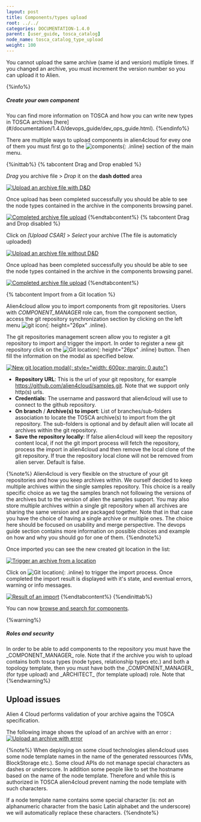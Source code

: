 ```yaml
---
layout: post
title: Components/types upload
root: ../../
categories: DOCUMENTATION-1.4.0
parent: [user_guide, tosca_catalog]
node_name: tosca_catalog_type_upload
weight: 100
---
```


You cannot upload the same archive (same id and version) mutliple times. If you changed an archive, you must increment the version number so you can upload it to Alien.

{%info%}
<h5>Create your own component</h5>
You can find more information on TOSCA and how you can write new types in TOSCA archives [here](#/documentation/1.4.0/devops_guide/dev_ops_guide.html).
{%endinfo%}

There are multiple ways to upload components in alien4cloud for evey one of them you must first go to the ![components](../../images/1.4.0/user_guide/catalog/types/menu_components_main.png){: .inline} section of the main menu.

{%inittab%}
{% tabcontent Drag and Drop enabled %}

*Drag* you archive file > *Drop* it on the **dash dotted** area

[![Upload an archive file with D&D](../../images/1.4.0/user_guide/catalog/types/types_upload.png)](../../images/1.4.0/user_guide/catalog/types/types_upload.png)

Once upload has been completed successfully you should be able to see the node types contained in the archive in the components browsing panel.

[![Completed  archive file upload](../../images/1.4.0/user_guide/catalog/types/upload_success.png)](../../images/1.4.0/user_guide/catalog/types/upload_success.png)
{%endtabcontent%}
{% tabcontent Drag and Drop disabled %}

Click on *[Upload CSAR]* > *Select* your archive (The file is automaticly uploaded)

[![Upload an archive file without D&D](../../images/components_guide/upload-components-button-en.png)](../../images/components_guide/upload-components-button-en.png)

Once upload has been completed successfully you should be able to see the node types contained in the archive in the components browsing panel.

[![Completed  archive file upload](../../images/components_guide/upload-components-finished-en.png)](../../images/components_guide/upload-components-finished-en.png)
{%endtabcontent%}

{% tabcontent Import from a Git location %}

Alien4cloud allow you to import components from git repositories. Users with _COMPONENT_MANAGER_ role can, from the component section, access the git repository synchronization section by clicking on the left menu ![git icon](../../images/1.4.0/user_guide/catalog/types/menu_git.png){: height="26px" .inline}.



The git repositories management screen allow you to register a git repository to import and trigger the import. In order to register a new git repository click on the ![Git location](../../images/1.4.0/user_guide/catalog/types/new_git_location.png){: height="26px" .inline} button. Then fill the information on the modal as specified below.

[![New git location modal](../../images/1.4.0/user_guide/catalog/types/new_git_location_modal.png){: style="width: 600px; margin: 0 auto"}](../../images/1.4.0/user_guide/catalog/types/new_git_location_modal.png)

* __Repository URL__: This is the url of your git repository, for example https://github.com/alien4cloud/samples.git. Note that we support only http(s) urls.
* __Credentials__: The username and password that alien4cloud will use to connect to the github repository.
* __On branch__ / __Archive(s) to import__: List of branches/sub-folders association to locate the TOSCA archive(s) to import from the git repository. The sub-folders is optional and by default alien will locate all archives within the git repository.
* __Save the repository locally__: If false alien4cloud will keep the repository content local, if not the git import process will fetch the repository, process the import in alien4cloud and then remove the local clone of the git repository. If true the repository local clone will not be removed from alien server. Default is false.

{%note%}
Alien4cloud is very flexible on the structure of your git repositories and how you keep archives within. We ourself decided to keep multiple archives within the single samples repository.
This choice is a really specific choice as we tag the samples branch not following the versions of the archives but to the version of alien the samples support.
You may also store multiple archives within a single git repository when all archives are sharing the same version and are packaged together. Note that in that case you have the choice of having a single archive or multiple ones.
The choice here should be focused on usability and merge perspective. The devops guide section contains more information on possible choices and example on how and why you should go for one of them.
{%endnote%}

Once imported you can see the new created git location in the list:

[![Trigger an archive from a location](../../images/1.4.0/user_guide/catalog/types/component_git_location_list.png)](../../images/1.4.0/user_guide/catalog/types/component_git_location_list.png)

Click on ![Git location](../../images/1.4.0/user_guide/catalog/types/git_import_btn.png){: .inline} to trigger the import process. Once completed the import result is displayed with it's state, and eventual errors, warning or info messages.

[![Result of an import](../../images/1.4.0/user_guide/catalog/types/git_import_result.png)](../../images/1.4.0/user_guide/catalog/types/git_import_result.png)
{%endtabcontent%}
{%endinittab%}

You can now [browse and search for components](#/documentation/1.4.0/user_guide/catalog_type_search.html).

{%warning%}
<h5>Roles and security</h5>
In order to be able to add components to the repository you must have the _COMPONENT_MANAGER_ role. Note that if the archive you wish to upload contains both tosca types (node types, relationship types etc.) and both a topology template, then you must have both the _COMPONENT_MANAGER_ (for type upload) and _ARCHITECT_ (for template upload) role. Note that
{%endwarning%}

## Upload issues

Alien 4 Cloud performs validation of your archive agains the TOSCA specification.

The following image shows the upload of an archive with an error :
[![Upload an archive with error](../../images/1.4.0/user_guide/catalog/types//csar-upload-errors.png)](../../images/1.4.0/user_guide/catalog/types//csar-upload-errors.png)

{%note%}
When deploying on some cloud technologies alien4cloud uses some node template names in the name of the generated ressources (VMs, BlockStorage etc.). Some cloud APIs do not manage special characters as dashes or underscore. In addition some people like to set the hostname based on the name of the node template. Therefore and while this is authorized in TOSCA alien4cloud prevent naming the node template with such characters.

If a node template name contains some special character (is: not an alphanumeric character from the basic Latin alphabet and the underscore) we will automatically replace these characters.
{%endnote%}
